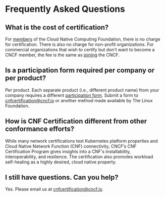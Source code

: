 # Frequently Asked Questions

## What is the cost of certification?
For [members](https://www.cncf.io/about/members/) of the Cloud Native Computing Foundation, there is no charge for certification. There is also no charge for non-profit organizations. For commercial organizations that wish to certify but don't want to become a CNCF member, the fee is the same as [joining](https://www.cncf.io/about/join/) the CNCF.

## Is a participation form required per company or per product?
Per product. Each separate product (i.e., different product name) from your company requires a different [participation form](https://github.com/cncf/cnf-certification/blob/main/Certified_CNF_Form.md). Submit a form to cnfcertification@cncf.io or another method made available by The Linux Foundation.

## How is CNF Certification different from other conformance efforts?
While many network certifications test Kubernetes platform properties and Cloud Native Network Function (CNF) connectivity, CNCF’s CNF Certification Program gives insights into a CNF's installability, interoperability, and resilience. The certification also promotes workload self-healing as a highly desired, cloud native property.

## I still have questions. Can you help?
Yes. Please email us at cnfcertification@cncf.io.
